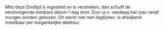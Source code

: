 Mits deze Eindtijd is ingesteld en is verstreken, dan schuift de eerstvolgende kiesbare datum 1 dag door. Dus i.p.v. vandaag kan pas vanaf morgen worden gekozen. Dit werkt niet met daglijsten. Is afwijkend instelbaar per toegankelijke debiteur.